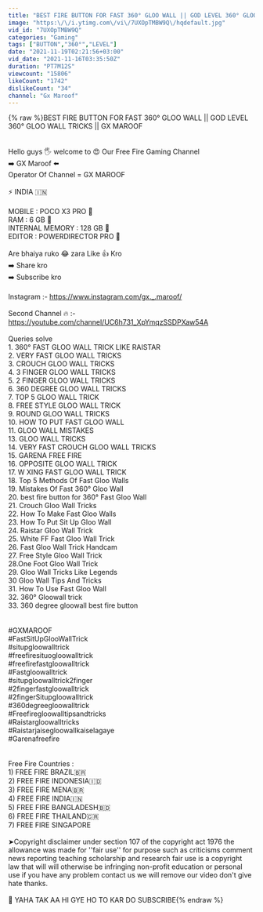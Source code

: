 ```yaml
---
title: "BEST FIRE BUTTON FOR FAST 360° GLOO WALL || GOD LEVEL 360° GLOO WALL TRICKS || GX MAROOF"
image: "https:\/\/i.ytimg.com\/vi\/7UXOpTMBW9Q\/hqdefault.jpg"
vid_id: "7UXOpTMBW9Q"
categories: "Gaming"
tags: ["BUTTON","360°","LEVEL"]
date: "2021-11-19T02:21:56+03:00"
vid_date: "2021-11-16T03:35:50Z"
duration: "PT7M12S"
viewcount: "15806"
likeCount: "1742"
dislikeCount: "34"
channel: "Gx Maroof"
---
```

{% raw %}BEST FIRE BUTTON FOR FAST 360° GLOO WALL || GOD LEVEL 360° GLOO WALL TRICKS || GX MAROOF <br /><br /><br />Hello guys 🖐️ welcome to 😍 Our Free Fire Gaming Channel<br />                              ➡️ GX Maroof ⬅️<br />Operator Of Channel = GX MAROOF<br /><br />⚡ INDIA 🇮🇳<br /><br />MOBILE : POCO X3 PRO 🌠<br />RAM : 6 GB 🌠<br />INTERNAL MEMORY : 128 GB 🌠<br />EDITOR : POWERDIRECTOR PRO 🌠<br /><br />Are bhaiya ruko 😂 zara Like 👍 Kro <br />  ➡️ Share kro<br />  ➡️ Subscribe kro<br /><br />Instagram :- <a rel="nofollow" target="blank" href="https://www.instagram.com/gx._.maroof/">https://www.instagram.com/gx._.maroof/</a><br /><br />Second Channel 🔥 :- <a rel="nofollow" target="blank" href="https://youtube.com/channel/UC6h731_XpYmqzSSDPXaw54A">https://youtube.com/channel/UC6h731_XpYmqzSSDPXaw54A</a><br /><br />Queries solve<br />1. 360° FAST GLOO WALL TRICK LIKE RAISTAR<br />2. VERY FAST GLOO WALL TRICKS<br />3. CROUCH GLOO WALL TRICKS<br />4. 3 FINGER GLOO WALL TRICKS<br />5. 2 FINGER GLOO WALL TRICKS<br />6. 360 DEGREE GLOO WALL TRICKS<br />7. TOP 5 GLOO WALL TRICK<br />8. FREE STYLE GLOO WALL TRICK<br />9. ROUND GLOO WALL TRICKS<br />10. HOW TO PUT FAST GLOO WALL<br />11. GLOO WALL MISTAKES<br />13. GLOO WALL TRICKS<br />14. VERY FAST CROUCH GLOO WALL TRICKS<br />15. GARENA FREE FIRE<br />16. OPPOSITE GLOO WALL TRICK<br />17. W XING FAST GLOO WALL TRICK<br />18. Top 5 Methods Of Fast Gloo Walls<br />19. Mistakes Of Fast 360° Gloo Wall <br />20. best fire button for 360° Fast Gloo Wall <br />21. Crouch Gloo Wall Tricks<br />22. How To Make Fast Gloo Walls<br />23. How To Put Sit Up Gloo Wall<br />24. Raistar Gloo Wall Trick<br />25. White FF Fast Gloo Wall Trick<br />26. Fast Gloo Wall Trick Handcam<br />27. Free Style Gloo Wall Trick<br />28.One Foot Gloo Wall Trick<br />29. Gloo Wall Tricks Like Legends<br />30 Gloo Wall Tips And Tricks<br />31. How To Use Fast Gloo Wall<br />32. 360° Gloowall trick<br />33. 360 degree gloowall best fire button<br /><br /><br />#GXMAROOF<br />#FastSitUpGlooWallTrick<br />#situpgloowalltrick <br />#freefiresituogloowalltrick <br />#freefirefastgloowalltrick <br />#Fastgloowalltrick <br />#situpgloowalltrick2finger <br />#2fingerfastgloowalltrick <br />#2fingerSitupgloowalltrick <br />#360degreegloowalltrick <br />#Freefiregloowalltipsandtricks <br />#Raistargloowalltricks <br />#Raistarjaisegloowallkaiselagaye <br />#Garenafreefire<br /><br /><br />Free Fire Countries :<br />        1)  FREE FIRE BRAZIL🇧🇷<br />        2)  FREE FIRE INDONESIA🇮🇩<br />        3)  FREE FIRE MENA🇧🇷 <br />        4)  FREE FIRE INDIA🇮🇳 <br />        5)  FREE FIRE BANGLADESH🇧🇩 <br />        6)  FREE FIRE THAILAND🇨🇷<br />        7)  FREE FIRE SINGAPORE <br /><br />➤Copyright disclaimer under section 107 of the copyright act 1976 the allowance was made for ''fair use'' for purpose such as criticisms comment news reporting teaching scholarship and research fair use is a copyright law that will will otherwise be infringing non-profit education or personal use if you have any problem contact us we will remove our video don't give hate thanks.<br /><br />🤣 YAHA TAK AA HI GYE HO TO KAR DO SUBSCRIBE{% endraw %}
